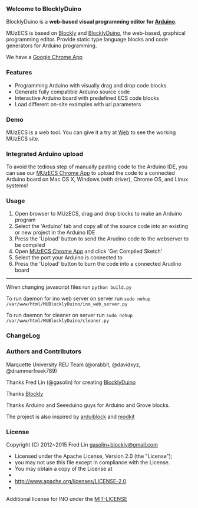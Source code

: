 ### Welcome to BlocklyDuino

BlocklyDuino is a **web-based visual programming editor for [Arduino](http://www.arduino.cc/)**.

MUzECS is based on [Blockly](https://developers.google.com/blockly/) and [BlocklyDuino](https://github.com/gasolin/BlocklyDuino), the web-based, graphical programming editor. Provide static type language blocks and code generators for Arduino programming.

We have a [Google Chrome App](https://github.com/ORabbit/MUzECSChromeApp)

### Features

* Programming Arduino with visually drag and drop code blocks
* Generate fully compatible Arduino source code
* Interactive Arduino board with predefined ECS code blocks
* Load different on-site examples with url parameters

### Demo

MUzECS is a web tool. You can give it a try at
[Web](http://134.48.6.40/) to see the working MUzECS site.

### Integrated Arduino upload

To avoid the tedious step of manually pasting code to the Arduino IDE, you can use our [MUzECS Chrome App](https://github.com/ORabbit/MUzECSChromeApp) to upload the code to a connected Arduino board on Mac OS X, Windows (with driver), Chrome OS, and Linux systems!

### Usage

1. Open browser to MUzECS, drag and drop blocks to make an Arduino program
2. Select the 'Arduino' tab and copy all of the source code into an existing or new project in the Arduino IDE
3. Press the 'Upload' button to send the Arudino code to the webserver to be compiled
4. Open [MUzECS Chrome App](https://github.com/ORabbit/MUzECSChromeApp) and click 'Get Compiled Sketch'
5. Select the port your Arduino is connected to
6. Press the 'Upload' button to burn the code into a connected Arudino board

------

When changing javascript files run `python build.py`

To run daemon for ino web server on server run `sudo nohup /var/www/html/MUBlocklyDuino/ino_web_server.py`

To run daemon for cleaner on server run `sudo nohup /var/www/html/MUBlocklyDuino/cleaner.py`

### ChangeLog

### Authors and Contributors
Marquette University REU Team (@orabbit, @davidxyz, @drummerfreek789)

Thanks Fred Lin (@gasolin) for creating [BlocklyDuino](https://github.com/gasolin/BlocklyDuino)

Thanks [Blockly](https://developers.google.com/blockly/)

Thanks Arduino and Seeeduino guys for Arduino and Grove blocks.

The project is also inspired by [arduiblock](https://github.com/taweili/ardublock) and [modkit](http://www.modk.it/)

### License

Copyright (C) 2012~2015 Fred Lin gasolin+blockly@gmail.com

 * Licensed under the Apache License, Version 2.0 (the "License");
 * you may not use this file except in compliance with the License.
 * You may obtain a copy of the License at
 *
 *   http://www.apache.org/licenses/LICENSE-2.0
 *

Additional license for INO under the [MIT-LICENSE](https://github.com/amperka/ino/blob/master/MIT-LICENSE.txt)
